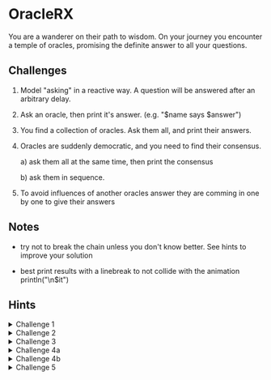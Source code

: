 
# OracleRX

You are a wanderer on their path to wisdom. On your journey you encounter a temple of oracles, promising the definite answer to all your questions.

## Challenges

1. Model "asking" in a reactive way. A question will be answered after an arbitrary delay.

2. Ask an oracle, then print it's answer. (e.g. "$name says $answer")

3. You find a collection of oracles. Ask them all, and print their answers.

4. Oracles are suddenly democratic, and you need to find their consensus.
    
    a) ask them all at the same time, then print the consensus
    
    b) ask them in sequence.
    
5. To avoid influences of another oracles answer they are comming in one by one to give their answers
    
## Notes

- try not to break the chain unless you don't know better. See hints to improve your solution

- best print results with a linebreak to not collide with the animation println("\n$it")

## Hints

<details>
  <summary>Challenge 1</summary>
  Single.just(...) and the .delay(..., ...) operator are your friends here. 
</details>

<details>
  <summary>Challenge 2</summary>
  how to get name and answer together? .map() and .flatMap() can save the day. 
  <br><br>
  Also again .just() turns out to be useful to get the oracle into the stream. 
</details>

<details>
  <summary>Challenge 3</summary>
  Using Observable.range(..., ...) a stream with any number of oracles can easily be created. 
  <br><br>
  The consuming side just has to swap its flatmap signature to .flatMapSingle() in order to work. 
  (might be different on your solution)
</details>

<details>
  <summary>Challenge 4a</summary>
  There is a trick here:
  <br>
  .scan(..., ...) works like the fold operator in kotlin collections and can be used to sum up the amswers. 
  <br><br>
  the idea is to tread no's as -1, yes as 1, maybe as 0 and just sum up. 
  <br><br>
  .sign (Int) can be used to easily compare the summed up result and map it back to yes, no, maybe
</details>

<details>
  <summary>Challenge 4b</summary>
  getting the answering of questions into sequence is easy and depending on the solution might just require a call to .concatMap instead of .flatMap when doing oracle.ask. 
</details>

<details>
  <summary>Challenge 5</summary>
  whatever
</details>